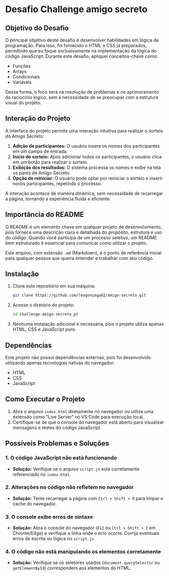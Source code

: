 # Desafio Challenge amigo secreto

## Objetivo do Desafio
O principal objetivo deste desafio é desenvolver habilidades em lógica de programação. Para isso, foi fornecido o HTML e CSS já preparados, permitindo que eu foque exclusivamente na implementação da lógica do código JavaScript. Durante este desafio, apliquei conceitos-chave como:

- Funções
- Arrays
- Condicionais
- Variáveis

Dessa forma, o foco será na resolução de problemas e no aprimoramento do raciocínio lógico, sem a necessidade de se preocupar com a estrutura visual do projeto.

## Interação do Projeto
A interface do projeto permite uma interação intuitiva para realizar o sorteio do Amigo Secreto:
1. **Adição de participantes:** O usuário insere os nomes dos participantes em um campo de entrada.
2. **Início do sorteio:** Após adicionar todos os participantes, o usuário clica em um botão para realizar o sorteio.
3. **Exibição dos resultados:** O sistema processa os nomes e exibe na tela os pares de Amigo Secreto.
4. **Opção de reiniciar:** O usuário pode optar por reiniciar o sorteio e inserir novos participantes, repetindo o processo.

A interação acontece de maneira dinâmica, sem necessidade de recarregar a página, tornando a experiência fluida e eficiente.

## Importância do README
O README é um elemento chave em qualquer projeto de desenvolvimento, pois fornece uma descrição clara e detalhada do propósito, estrutura e uso do código. Quando você participa de um processo seletivo, um README bem estruturado é essencial para comunicar como utilizar o projeto.

Este arquivo, com extensão `.md` (Markdown), é o ponto de referência inicial para qualquer pessoa que queira entender e trabalhar com seu código.

## Instalação
1. Clone este repositório em sua máquina:
   ```bash
   git clone https://github.com/leogonzaga82/amigo-secreto.git
   ```
2. Acesse o diretório do projeto:
   ```bash
   cd challenge-amigo-secreto_pt
   ```
3. Nenhuma instalação adicional é necessária, pois o projeto utiliza apenas HTML, CSS e JavaScript puro.

## Dependências
Este projeto não possui dependências externas, pois foi desenvolvido utilizando apenas tecnologias nativas do navegador:
- HTML
- CSS
- JavaScript

## Como Executar o Projeto
1. Abra o arquivo `index.html` diretamente no navegador ou utilize uma extensão como "Live Server" no VS Code para execução local.
2. Certifique-se de que o console do navegador está aberto para visualizar mensagens e testes do código JavaScript.

## Possíveis Problemas e Soluções
### 1. O código JavaScript não está funcionando
- **Solução:** Verifique se o arquivo `script.js` está corretamente referenciado no `index.html`.

### 2. Alterações no código não refletem no navegador
- **Solução:** Tente recarregar a página com `Ctrl + Shift + R` para limpar o cache do navegador.

### 3. O console exibe erros de sintaxe
- **Solução:** Abra o console do navegador (`F12` ou `Ctrl + Shift + I` em Chrome/Edge) e verifique a linha onde o erro ocorre. Corrija eventuais erros de escrita ou lógica no `script.js`.

### 4. O código não está manipulando os elementos corretamente
- **Solução:** Verifique se os seletores usados (`document.querySelector` ou `getElementById`) correspondem aos elementos do HTML.
